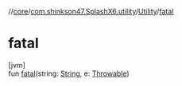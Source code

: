 //[core](../../../index.md)/[com.shinkson47.SplashX6.utility](../index.md)/[Utility](index.md)/[fatal](fatal.md)

# fatal

[jvm]\
fun [fatal](fatal.md)(string: [String](https://kotlinlang.org/api/latest/jvm/stdlib/kotlin/-string/index.html), e: [Throwable](https://kotlinlang.org/api/latest/jvm/stdlib/kotlin/-throwable/index.html))
